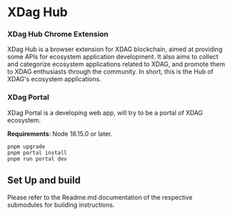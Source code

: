 # XDag Hub

### XDag Hub Chrome Extension
XDag Hub is a browser extension for XDAG blockchain, aimed at providing some APIs for ecosystem application development. It also aims to collect and categorize ecosystem applications related to XDAG, and promote them to XDAG enthusiasts through the community. In short, this is the Hub of XDAG's ecosystem applications.

### XDag Portal
XDag Portal is a developing web app,  will try to be a portal of XDAG ecosystem.

**Requirements**: Node 18.15.0 or later.
```
pnpm upgrade
pnpm portal install
pnpm run portal dev
```

## Set Up and build 

Please refer to the Readme.md documentation of the respective submodules for building instructions.
